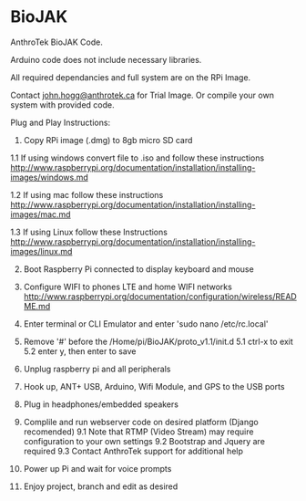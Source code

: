 BioJAK
======
AnthroTek BioJAK Code.

Arduino code does not include necessary libraries.

All required dependancies and full system are on the RPi Image. 

Contact john.hogg@anthrotek.ca for Trial Image. Or compile your own system with provided code.

Plug and Play Instructions:

1. Copy RPi image (.dmg) to 8gb micro SD card

  1.1 If using windows convert file to .iso and follow these instructions
  http://www.raspberrypi.org/documentation/installation/installing-images/windows.md
  
  1.2 If using mac follow these instructions       
  http://www.raspberrypi.org/documentation/installation/installing-images/mac.md
 
  1.3 If using Linux follow these Instructions
  http://www.raspberrypi.org/documentation/installation/installing-images/linux.md

2. Boot Raspberry Pi connected to display keyboard and mouse

3. Configure WIFI to phones LTE and home WIFI networks
   http://www.raspberrypi.org/documentation/configuration/wireless/README.md

4. Enter terminal or CLI Emulator and enter 'sudo nano /etc/rc.local'

5. Remove '#' before the /Home/pi/BioJAK/proto_v1.1/init.d
  5.1 ctrl-x to exit
  5.2 enter y, then enter to save

6. Unplug raspberry pi and all peripherals

7. Hook up, ANT+ USB, Arduino, Wifi Module, and GPS to the USB ports

8. Plug in headphones/embedded speakers

9. Complile and run webserver code on desired platform (Django recomended)
 9.1 Note that RTMP (Video Stream) may require configuration to your own settings
 9.2 Bootstrap and Jquery are required
 9.3 Contact AnthroTek support for additional help

11. Power up Pi and wait for voice prompts 

12. Enjoy project, branch and edit as desired
